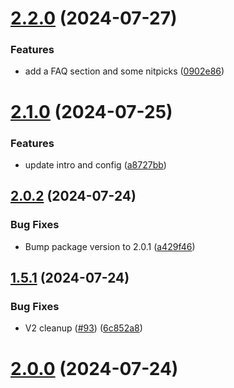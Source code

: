 # [2.2.0](https://github.com/Pradumnasaraf/DevOps/compare/v2.1.0...v2.2.0) (2024-07-27)


### Features

* add a FAQ section and some nitpicks ([0902e86](https://github.com/Pradumnasaraf/DevOps/commit/0902e8620b1c29685ba269b0819bf2b45404776c))



# [2.1.0](https://github.com/Pradumnasaraf/DevOps/compare/v2.0.2...v2.1.0) (2024-07-25)


### Features

* update intro and config ([a8727bb](https://github.com/Pradumnasaraf/DevOps/commit/a8727bb21e033886d0d201da74d9dd68777152cb))



## [2.0.2](https://github.com/Pradumnasaraf/DevOps/compare/v1.5.1...v2.0.2) (2024-07-24)


### Bug Fixes

* Bump package version to 2.0.1 ([a429f46](https://github.com/Pradumnasaraf/DevOps/commit/a429f4660a4ff4407622fca49c6eb3dfd1ce8cf2))



## [1.5.1](https://github.com/Pradumnasaraf/DevOps/compare/v2.0.0...v1.5.1) (2024-07-24)


### Bug Fixes

* V2 cleanup ([#93](https://github.com/Pradumnasaraf/DevOps/issues/93)) ([6c852a8](https://github.com/Pradumnasaraf/DevOps/commit/6c852a8b62e9e2208c4271c81832dfaf1a312378))



# [2.0.0](https://github.com/Pradumnasaraf/DevOps/compare/v1.5.0...v2.0.0) (2024-07-24)



